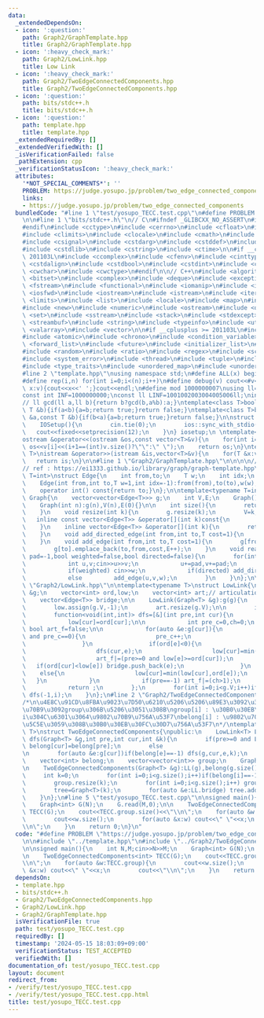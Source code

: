 ```yaml
---
data:
  _extendedDependsOn:
  - icon: ':question:'
    path: Graph2/GraphTemplate.hpp
    title: Graph2/GraphTemplate.hpp
  - icon: ':heavy_check_mark:'
    path: Graph2/LowLink.hpp
    title: Low Link
  - icon: ':heavy_check_mark:'
    path: Graph2/TwoEdgeConnectedComponents.hpp
    title: Graph2/TwoEdgeConnectedComponents.hpp
  - icon: ':question:'
    path: bits/stdc++.h
    title: bits/stdc++.h
  - icon: ':question:'
    path: template.hpp
    title: template.hpp
  _extendedRequiredBy: []
  _extendedVerifiedWith: []
  _isVerificationFailed: false
  _pathExtension: cpp
  _verificationStatusIcon: ':heavy_check_mark:'
  attributes:
    '*NOT_SPECIAL_COMMENTS*': ''
    PROBLEM: https://judge.yosupo.jp/problem/two_edge_connected_components
    links:
    - https://judge.yosupo.jp/problem/two_edge_connected_components
  bundledCode: "#line 1 \"test/yosupo_TECC.test.cpp\"\n#define PROBLEM \"https://judge.yosupo.jp/problem/two_edge_connected_components\"\
    \n\n#line 1 \"bits/stdc++.h\"\n// C\n#ifndef _GLIBCXX_NO_ASSERT\n#include <cassert>\n\
    #endif\n#include <cctype>\n#include <cerrno>\n#include <cfloat>\n#include <ciso646>\n\
    #include <climits>\n#include <clocale>\n#include <cmath>\n#include <csetjmp>\n\
    #include <csignal>\n#include <cstdarg>\n#include <cstddef>\n#include <cstdio>\n\
    #include <cstdlib>\n#include <cstring>\n#include <ctime>\n\n#if __cplusplus >=\
    \ 201103L\n#include <ccomplex>\n#include <cfenv>\n#include <cinttypes>\n#include\
    \ <cstdalign>\n#include <cstdbool>\n#include <cstdint>\n#include <ctgmath>\n#include\
    \ <cwchar>\n#include <cwctype>\n#endif\n\n// C++\n#include <algorithm>\n#include\
    \ <bitset>\n#include <complex>\n#include <deque>\n#include <exception>\n#include\
    \ <fstream>\n#include <functional>\n#include <iomanip>\n#include <ios>\n#include\
    \ <iosfwd>\n#include <iostream>\n#include <istream>\n#include <iterator>\n#include\
    \ <limits>\n#include <list>\n#include <locale>\n#include <map>\n#include <memory>\n\
    #include <new>\n#include <numeric>\n#include <ostream>\n#include <queue>\n#include\
    \ <set>\n#include <sstream>\n#include <stack>\n#include <stdexcept>\n#include\
    \ <streambuf>\n#include <string>\n#include <typeinfo>\n#include <utility>\n#include\
    \ <valarray>\n#include <vector>\n\n#if __cplusplus >= 201103L\n#include <array>\n\
    #include <atomic>\n#include <chrono>\n#include <condition_variable>\n#include\
    \ <forward_list>\n#include <future>\n#include <initializer_list>\n#include <mutex>\n\
    #include <random>\n#include <ratio>\n#include <regex>\n#include <scoped_allocator>\n\
    #include <system_error>\n#include <thread>\n#include <tuple>\n#include <typeindex>\n\
    #include <type_traits>\n#include <unordered_map>\n#include <unordered_set>\n#endif\n\
    #line 2 \"template.hpp\"\nusing namespace std;\n#define ALL(x) begin(x),end(x)\n\
    #define rep(i,n) for(int i=0;i<(n);i++)\n#define debug(v) cout<<#v<<\":\";for(auto\
    \ x:v){cout<<x<<' ';}cout<<endl;\n#define mod 1000000007\nusing ll=long long;\n\
    const int INF=1000000000;\nconst ll LINF=1001002003004005006ll;\nint dx[]={1,0,-1,0},dy[]={0,1,0,-1};\n\
    // ll gcd(ll a,ll b){return b?gcd(b,a%b):a;}\ntemplate<class T>bool chmax(T &a,const\
    \ T &b){if(a<b){a=b;return true;}return false;}\ntemplate<class T>bool chmin(T\
    \ &a,const T &b){if(b<a){a=b;return true;}return false;}\n\nstruct IOSetup{\n\
    \    IOSetup(){\n        cin.tie(0);\n        ios::sync_with_stdio(0);\n     \
    \   cout<<fixed<<setprecision(12);\n    }\n} iosetup;\n \ntemplate<typename T>\n\
    ostream &operator<<(ostream &os,const vector<T>&v){\n    for(int i=0;i<(int)v.size();i++)\
    \ os<<v[i]<<(i+1==(int)v.size()?\"\":\" \");\n    return os;\n}\ntemplate<typename\
    \ T>\nistream &operator>>(istream &is,vector<T>&v){\n    for(T &x:v)is>>x;\n \
    \   return is;\n}\n\n#line 1 \"Graph2/GraphTemplate.hpp\"\n\n\n\n// graph template\n\
    // ref : https://ei1333.github.io/library/graph/graph-template.hpp\ntemplate<typename\
    \ T=int>\nstruct Edge{\n    int from,to;\n    T w;\n    int idx;\n    Edge()=default;\n\
    \    Edge(int from,int to,T w=1,int idx=-1):from(from),to(to),w(w),idx(idx){}\n\
    \    operator int() const{return to;}\n};\n\ntemplate<typename T=int>\nstruct\
    \ Graph{\n    vector<vector<Edge<T>>> g;\n    int V,E;\n    Graph()=default;\n\
    \    Graph(int n):g(n),V(n),E(0){}\n\n    int size(){\n        return (int)g.size();\n\
    \    }\n    void resize(int k){\n        g.resize(k);\n        V=k;\n    }\n \
    \   inline const vector<Edge<T>> &operator[](int k)const{\n        return (g.at(k));\n\
    \    }\n    inline vector<Edge<T>> &operator[](int k){\n        return (g.at(k));\n\
    \    }\n    void add_directed_edge(int from,int to,T cost=1){\n        g[from].emplace_back(from,to,cost,E++);\n\
    \    }\n    void add_edge(int from,int to,T cost=1){\n        g[from].emplace_back(from,to,cost,E);\n\
    \        g[to].emplace_back(to,from,cost,E++);\n    }\n    void read(int m,int\
    \ pad=-1,bool weighted=false,bool directed=false){\n        for(int i=0;i<m;i++){\n\
    \            int u,v;cin>>u>>v;\n            u+=pad,v+=pad;\n            T w=T(1);\n\
    \            if(weighted) cin>>w;\n            if(directed) add_directed_edge(u,v,w);\n\
    \            else         add_edge(u,v,w);\n        }\n    }\n};\n\n\n#line 2\
    \ \"Graph2/LowLink.hpp\"\n\ntemplate<typename T>\nstruct LowLink{\n    Graph<T>\
    \ &g;\n    vector<int> ord,low;\n    vector<int> art;// articulation (true/false)\n\
    \    vector<Edge<T>> bridge;\n\n    LowLink(Graph<T> &g):g(g){\n        ord.assign(g.V,-1);\n\
    \        low.assign(g.V,-1);\n        art.resize(g.V);\n\n        int idx=0;\n\
    \        function<void(int,int)> dfs=[&](int pre,int cur){\n            ord[cur]=idx++;\n\
    \            low[cur]=ord[cur];\n\n            int pre_c=0,ch=0;\n           \
    \ bool art_f=false;\n\n            for(auto &e:g[cur]){\n                if(e==pre\
    \ and pre_c==0){\n                    pre_c++;\n                    continue;\n\
    \                }\n                if(ord[e]<0){\n                    ch++;\n\
    \                    dfs(cur,e);\n                    low[cur]=min(low[cur],low[e]);\n\
    \                    art_f|=(pre>=0 and low[e]>=ord[cur]);\n                 \
    \   if(ord[cur]<low[e]) bridge.push_back(e);\n                }\n            \
    \    else{\n                    low[cur]=min(low[cur],ord[e]);\n             \
    \   }\n            }\n            if(pre==-1) art_f|=(ch>1);\n            art[cur]=art_f;\n\
    \            return ;\n        };\n        for(int i=0;i<g.V;i++)if(ord[i]<0)\
    \ dfs(-1,i);\n    }\n};\n#line 2 \"Graph2/TwoEdgeConnectedComponents.hpp\"\n\n\
    /*\n\u4E8C\u91CD\u8FBA\u9023\u7D50\u6210\u5206\u5206\u89E3\u3092\u3057\uFF0C\u9802\
    \u70B9\u3092group\u306B\u5206\u3051\u308B\ngroup[i] : \u30B0\u30EB\u30FC\u30D7\
    i\u304C\u6301\u3064\u9802\u70B9\u756A\u53F7\nbelong[i] : \u9802\u70B9i\u304C\u6240\
    \u5C5E\u3059\u308B\u30B0\u30EB\u30FC\u30D7\u756A\u53F7\n*/\ntemplate<typename\
    \ T>\nstruct TwoEdgeConnectedComponents{\npublic:\n    LowLink<T> LL;\n    void\
    \ dfs(Graph<T> &g,int pre,int cur,int &k){\n        if(pre>=0 and LL.ord[pre]>=LL.low[cur])\
    \ belong[cur]=belong[pre];\n        else                                    belong[cur]=k++;\n\
    \n        for(auto &e:g[cur])if(belong[e]==-1) dfs(g,cur,e,k);\n    }\n\npublic:\n\
    \    vector<int> belong;\n    vector<vector<int>> group;\n    Graph<T> tree;\n\
    \n    TwoEdgeConnectedComponents(Graph<T> &g):LL(g),belong(g.size(),-1){\n   \
    \     int k=0;\n        for(int i=0;i<g.size();i++)if(belong[i]==-1) dfs(g,-1,i,k);\n\
    \        group.resize(k);\n        for(int i=0;i<g.size();i++) group[belong[i]].push_back(i);\n\
    \        tree=Graph<T>(k);\n        for(auto &e:LL.bridge) tree.add_edge(belong[e.from],belong[e.to],e.w);\n\
    \    }\n};\n#line 5 \"test/yosupo_TECC.test.cpp\"\n\nsigned main(){\n    int N,M;cin>>N>>M;\n\
    \    Graph<int> G(N);\n    G.read(M,0);\n\n    TwoEdgeConnectedComponents<int>\
    \ TECC(G);\n    cout<<TECC.group.size()<<\"\\n\";\n    for(auto &w:TECC.group){\n\
    \        cout<<w.size();\n        for(auto &x:w) cout<<\" \"<<x;\n        cout<<\"\
    \\n\";\n    }\n    return 0;\n}\n"
  code: "#define PROBLEM \"https://judge.yosupo.jp/problem/two_edge_connected_components\"\
    \n\n#include \"../template.hpp\"\n#include \"../Graph2/TwoEdgeConnectedComponents.hpp\"\
    \n\nsigned main(){\n    int N,M;cin>>N>>M;\n    Graph<int> G(N);\n    G.read(M,0);\n\
    \n    TwoEdgeConnectedComponents<int> TECC(G);\n    cout<<TECC.group.size()<<\"\
    \\n\";\n    for(auto &w:TECC.group){\n        cout<<w.size();\n        for(auto\
    \ &x:w) cout<<\" \"<<x;\n        cout<<\"\\n\";\n    }\n    return 0;\n}"
  dependsOn:
  - template.hpp
  - bits/stdc++.h
  - Graph2/TwoEdgeConnectedComponents.hpp
  - Graph2/LowLink.hpp
  - Graph2/GraphTemplate.hpp
  isVerificationFile: true
  path: test/yosupo_TECC.test.cpp
  requiredBy: []
  timestamp: '2024-05-15 18:03:09+09:00'
  verificationStatus: TEST_ACCEPTED
  verifiedWith: []
documentation_of: test/yosupo_TECC.test.cpp
layout: document
redirect_from:
- /verify/test/yosupo_TECC.test.cpp
- /verify/test/yosupo_TECC.test.cpp.html
title: test/yosupo_TECC.test.cpp
---
```

